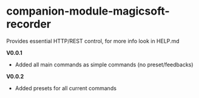 # companion-module-magicsoft-recorder

Provides essential HTTP/REST control, for more info look in HELP.md

**V0.0.1** 
* Added all main commands as simple commands (no preset/feedbacks)

**V0.0.2**
* Added presets for all current commands
